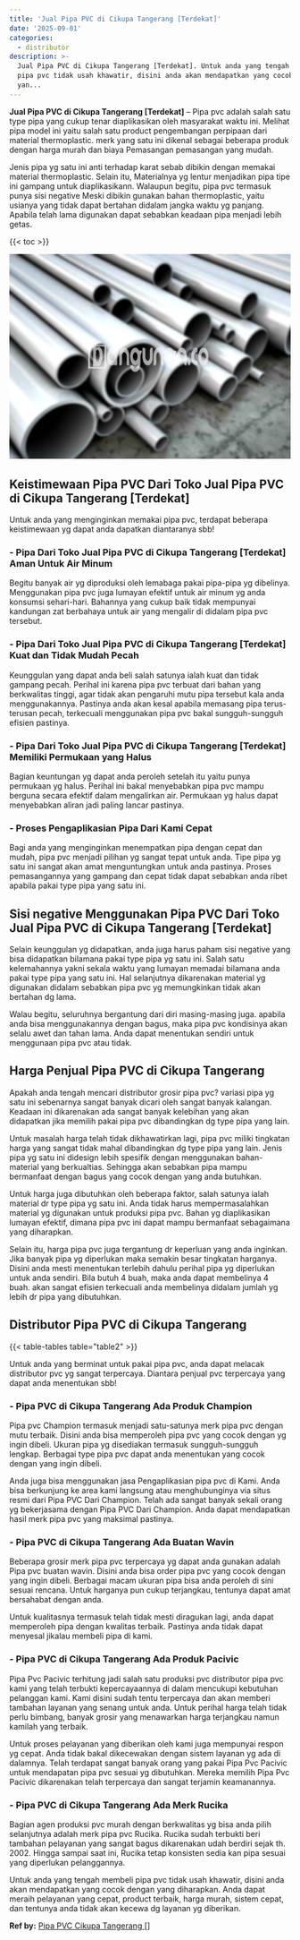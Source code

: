 ```yaml
---
title: 'Jual Pipa PVC di Cikupa Tangerang [Terdekat]'
date: '2025-09-01'
categories:
  - distributor
description: >-
  Jual Pipa PVC di Cikupa Tangerang [Terdekat]. Untuk anda yang tengah membeli
  pipa pvc tidak usah khawatir, disini anda akan mendapatkan yang cocok dengan
  yan...
---
```


**Jual Pipa PVC di Cikupa Tangerang \[Terdekat\]** – Pipa pvc adalah salah satu type pipa yang cukup tenar diaplikasikan oleh masyarakat waktu ini. Melihat pipa model ini yaitu salah satu product pengembangan perpipaan dari material thermoplastic. merk yang satu ini dikenal sebagai beberapa produk dengan harga murah dan biaya Pemasangan pemasangan yang mudah.

Jenis pipa yg satu ini anti terhadap karat sebab dibikin dengan memakai material thermoplastic. Selain itu, Materialnya yg lentur menjadikan pipa tipe ini gampang untuk diaplikasikann. Walaupun begitu, pipa pvc termasuk punya sisi negative Meski dibikin gunakan bahan thermoplastic, yaitu usianya yang tidak dapat bertahan didalam jangka waktu yg panjang. Apabila telah lama digunakan dapat sebabkan keadaan pipa menjadi lebih getas.

{{< toc >}}

![Jual Pipa PVC di Cikupa Tangerang [Terdekat]](/images/jaul-pipa-pvc-48.png)

## Keistimewaan Pipa PVC Dari Toko Jual Pipa PVC di Cikupa Tangerang \[Terdekat\]

Untuk anda yang menginginkan memakai pipa pvc, terdapat beberapa keistimewaan yg dapat anda dapatkan diantaranya sbb!

### \- Pipa Dari Toko Jual Pipa PVC di Cikupa Tangerang \[Terdekat\] Aman Untuk Air Minum

Begitu banyak air yg diproduksi oleh lemabaga pakai pipa-pipa yg dibelinya. Menggunakan pipa pvc juga lumayan efektif untuk air minum yg anda konsumsi sehari-hari. Bahannya yang cukup baik tidak mempunyai kandungan zat berbahaya untuk air yang mengalir di didalam pipa pvc tersebut.

### \- Pipa Dari Toko Jual Pipa PVC di Cikupa Tangerang \[Terdekat\] Kuat dan Tidak Mudah Pecah

Keunggulan yang dapat anda beli salah satunya ialah kuat dan tidak gampang pecah. Perihal ini karena pipa pvc terbuat dari bahan yang berkwalitas tinggi, agar tidak akan pengaruhi mutu pipa tersebut kala anda menggunakannya. Pastinya anda akan kesal apabila memasang pipa terus-terusan pecah, terkecuali menggunakan pipa pvc bakal sungguh-sungguh efisien pastinya.

### \- Pipa Dari Toko Jual Pipa PVC di Cikupa Tangerang \[Terdekat\] Memiliki Permukaan yang Halus

Bagian keuntungan yg dapat anda peroleh setelah itu yaitu punya permukaan yg halus. Perihal ini bakal menyebabkan pipa pvc mampu berguna secara efektif dalam mengalirkan air. Permukaan yg halus dapat menyebabkan aliran jadi paling lancar pastinya.

### \- Proses Pengaplikasian Pipa Dari Kami Cepat

Bagi anda yang menginginkan menempatkan pipa dengan cepat dan mudah, pipa pvc menjadi pilihan yg sangat tepat untuk anda. Tipe pipa yg satu ini sangat akan amat menguntungkan untuk anda pastinya. Proses pemasangannya yang gampang dan cepat tidak dapat sebabkan anda ribet apabila pakai type pipa yang satu ini.

## Sisi negative Menggunakan Pipa PVC Dari Toko Jual Pipa PVC di Cikupa Tangerang \[Terdekat\]

Selain keunggulan yg didapatkan, anda juga harus paham sisi negative yang bisa didapatkan bilamana pakai type pipa yg satu ini. Salah satu kelemahannya yakni sekala waktu yang lumayan memadai bilamana anda pakai type pipa yang satu ini. Hal selanjutnya dikarenakan material yg digunakan didalam sebabkan pipa pvc yg memungkinkan tidak akan bertahan dg lama.

Walau begitu, seluruhnya bergantung dari diri masing-masing juga. apabila anda bisa menggunakannya dengan bagus, maka pipa pvc kondisinya akan selalu awet dan tahan lama. Anda dapat menentukan sendiri untuk menggunaan pipa pvc atau tidak.

## Harga Penjual Pipa PVC di Cikupa Tangerang

Apakah anda tengah mencari distributor grosir pipa pvc? variasi pipa yg satu ini sebenarnya sangat banyak dicari oleh sangat banyak kalangan. Keadaan ini dikarenakan ada sangat banyak kelebihan yang akan didapatkan jika memilih pakai pipa pvc dibandingkan dg type pipa yang lain.

Untuk masalah harga telah tidak dikhawatirkan lagi, pipa pvc miliki tingkatan harga yang sangat tidak mahal dibandingkan dg type pipa yang lain. Jenis pipa yg satu ini didesign lebih spesifik dengan menggunakan bahan-material yang berkualtias. Sehingga akan sebabkan pipa mampu bermanfaat dengan bagus yang cocok dengan yang anda butuhkan.

Untuk harga juga dibutuhkan oleh beberapa faktor, salah satunya ialah material dr type pipa yg satu ini. Anda tidak harus mempermasalahkan material yg digunakan untuk produksi pipa pvc. Bahan yg diaplikasikan lumayan efektif, dimana pipa pvc ini dapat mampu bermanfaat sebagaimana yang diharapkan.

Selain itu, harga pipa pvc juga tergantung dr keperluan yang anda inginkan. Jika banyak pipa yg diperlukan maka semakin besar tingkatan harganya. Disini anda mesti menentukan terlebih dahulu perihal pipa yg diperlukan untuk anda sendiri. Bila butuh 4 buah, maka anda dapat membelinya 4 buah. akan sangat efisien terkecuali anda membelinya didalam jumlah yg lebih dr pipa yang dibutuhkan.

## Distributor Pipa PVC di Cikupa Tangerang

{{< table-tables table="table2" >}}

Untuk anda yang berminat untuk pakai pipa pvc, anda dapat melacak distributor pvc yg sangat terpercaya. Diantara penjual pvc terpercaya yang dapat anda menentukan sbb!

### \- Pipa PVC di Cikupa Tangerang Ada Produk Champion

Pipa pvc Champion termasuk menjadi satu-satunya merk pipa pvc dengan mutu terbaik. Disini anda bisa memperoleh pipa pvc yang cocok dengan yg ingin dibeli. Ukuran pipa yg disediakan termasuk sungguh-sungguh lengkap. Berbagai type pipa pvc dapat anda menentukan yang cocok dengan yang ingin dibeli.

Anda juga bisa menggunakan jasa Pengaplikasian pipa pvc di Kami. Anda bisa berkunjung ke area kami langsung atau menghubunginya via situs resmi dari Pipa PVC Dari Champion. Telah ada sangat banyak sekali orang yg bekerjasama dengan Pipa PVC Dari Champion. Anda dapat mendapatkan hasil merk pipa pvc yang maksimal pastinya.

### \- Pipa PVC di Cikupa Tangerang Ada Buatan Wavin

Beberapa grosir merk pipa pvc terpercaya yg dapat anda gunakan adalah Pipa pvc buatan wavin. Disini anda bisa order pipa pvc yang cocok dengan yang ingin dibeli. Berbagai macam ukuran pipa bisa anda peroleh di sini sesuai rencana. Untuk harganya pun cukup terjangkau, tentunya dapat amat bersahabat dengan anda.

Untuk kualitasnya termasuk telah tidak mesti diragukan lagi, anda dapat memperoleh pipa dengan kwalitas terbaik. Pastinya anda tidak dapat menyesal jikalau membeli pipa di kami.

### \- Pipa PVC di Cikupa Tangerang Ada Produk Pacivic

Pipa Pvc Pacivic terhitung jadi salah satu produksi pvc distributor pipa pvc kami yang telah terbukti kepercayaannya di dalam mencukupi kebutuhan pelanggan kami. Kami disini sudah tentu terpercaya dan akan memberi tambahan layanan yang senang untuk anda. Untuk perihal harga telah tidak perlu bimbang, banyak grosir yang menawarkan harga terjangkau namun kamilah yang terbaik.

Untuk proses pelayanan yang diberikan oleh kami juga mempunyai respon yg cepat. Anda tidak bakal dikecewakan dengan sistem layanan yg ada di dalamnya. Telah terdapat sangat banyak orang yang pakai Pipa Pvc Pacivic untuk mendapatan pipa pvc sesuai yg dibutuhkan. Mereka memilih Pipa Pvc Pacivic dikarenakan telah terpercaya dan sangat terjamin keamanannya.

### \- Pipa PVC di Cikupa Tangerang Ada Merk Rucika

Bagian agen produksi pvc murah dengan berkwalitas yg bisa anda pilih selanjutnya adalah merk pipa pvc Rucika. Rucika sudah terbukti beri tambahan pelayanan yang sangat bagus dikarenakan udah berdiri sejak th. 2002. Hingga sampai saat ini, Rucika tetap konsisten sedia kan pipa sesuai yang diperlukan pelanggannya.

Untuk anda yang tengah membeli pipa pvc tidak usah khawatir, disini anda akan mendapatkan yang cocok dengan yang diharapkan. Anda dapat meraih pelayanan yang cepat, product terbaik, harga murah, sistem cepat, dan tentunya anda tidak akan kecewa dg layanan yg diberikan.

**Ref by:** [Pipa PVC Cikupa Tangerang []](https://id.wikipedia.org/wiki/Pipa)
